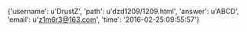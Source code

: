 {'username': u'DrustZ', 'path': u'dzd1209/1209.html', 'answer': u'ABCD', 'email': u'z1m6r3@163.com', 'time': '2016-02-25:09:55:57'}